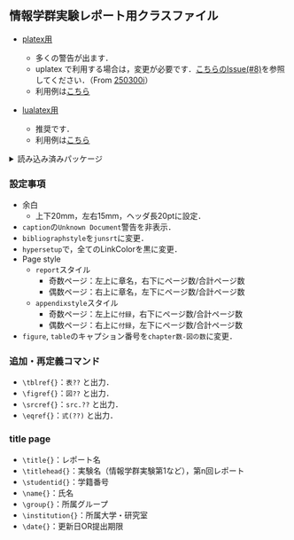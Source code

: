 ## 情報学群実験レポート用クラスファイル
- [platex用](https://github.com/MIZOGUCHIKoki/LaTeX-StyleFile/blob/master/Classfile/kut_exp/(u)platex/kut_exp.cls)
    - 多くの警告が出ます．
    - uplatex で利用する場合は，変更が必要です．[こちらのIssue(#8)](https://github.com/MIZOGUCHIKoki/LaTeX/issues/8)を参照してください．（From [250300i](https://github.com/250300i)）
    - 利用例は[こちら](https://github.com/MIZOGUCHIKoki/LaTeX-StyleFile/blob/master/Classfile/kut_exp/(u)platex/test.tex)
    
- [lualatex用](https://github.com/MIZOGUCHIKoki/LaTeX-StyleFile/blob/master/Classfile/kut_exp/lualatex/kut_exp.cls)
    - 推奨です．
    - 利用例は[こちら](https://github.com/MIZOGUCHIKoki/LaTeX-StyleFile/blob/master/Classfile/kut_exp/lualatex/test.tex)
<details>
    <summary>読み込み済みパッケージ</summary>
  
- `silence`
- `listngs`（(u)platex用はjvlistingも）
- `hyperref`
- `fancyhdr`
- `amsmath`
- `lastpage`
- `geometry`
- `color`
- `xoclor`
</details>

### 設定事項
- 余白
  - 上下20mm，左右15mm，ヘッダ長20ptに設定．
- `caption`の`Unknown Document`警告を非表示．
- `bibliographstyle`を`junsrt`に変更．
- `hypersetup`で，全てのLinkColorを黒に変更．
- Page style
  - `report`スタイル
    - 奇数ページ：左上に章名，右下にページ数/合計ページ数
    - 偶数ページ：右上に章名，左下にページ数/合計ページ数
  - `appendixstyle`スタイル
    - 奇数ページ：左上に`付録`，右下にページ数/合計ページ数
    - 偶数ページ：右上に`付録`，左下にページ数/合計ページ数
- `figure`, `table`のキャプション番号を`chapter数-図の数`に変更．

### 追加・再定義コマンド
- `\tblref{}`：`表??` と出力．
- `\figref{}`：`図??` と出力．
- `\srcref{}`：`src.??` と出力．
- `\eqref{}`：`式(??)` と出力．

### title page
- `\title{}`：レポート名
- `\titlehead{}`：実験名（情報学群実験第1など），第n回レポート
- `\studentid{}`：学籍番号
- `\name{}`：氏名
- `\group{}`：所属グループ
- `\institution{}`：所属大学・研究室
- `\date{}`：更新日OR提出期限

